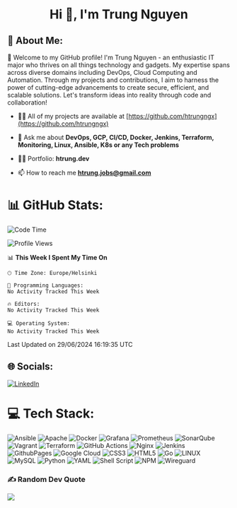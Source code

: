 <h1 align="center">Hi 👋, I'm Trung Nguyen</h1>

## 💫 About Me:
👋 Welcome to my GitHub profile! I'm Trung Nguyen - an enthusiastic IT major who thrives on all things technology and gadgets. My expertise spans across diverse domains including DevOps, Cloud Computing and Automation. Through my projects and contributions, I aim to harness the power of cutting-edge advancements to create secure, efficient, and scalable solutions. Let's transform ideas into reality through code and collaboration!<br>


- 👨‍💻 All of my projects are available at [https://github.com/htrungngx](https://github.com/htrungngx)

- 💬 Ask me about **DevOps, GCP, CI/CD, Docker, Jenkins, Terraform, Monitoring, Linux, Ansible, K8s or any Tech problems**

- 👨‍💻 Portfolio: **htrung.dev**

- 📫 How to reach me **htrung.jobs@gmail.com** 


# 📊 GitHub Stats:
<!--START_SECTION:waka-->
![Code Time](http://img.shields.io/badge/Code%20Time-145%20hrs%2051%20mins-blue)

![Profile Views](http://img.shields.io/badge/Profile%20Views-1-blue)

📊 **This Week I Spent My Time On** 

```text
🕑︎ Time Zone: Europe/Helsinki

💬 Programming Languages: 
No Activity Tracked This Week

🔥 Editors: 
No Activity Tracked This Week

💻 Operating System: 
No Activity Tracked This Week
```


 Last Updated on 29/06/2024 16:19:35 UTC
<!--END_SECTION:waka-->


## 🌐 Socials:
[![LinkedIn](https://img.shields.io/badge/LinkedIn-%230077B5.svg?logo=linkedin&logoColor=white)](https://linkedin.com/in/hoangtrungcva) 

# 💻 Tech Stack:
![Ansible](https://img.shields.io/badge/ansible-%231A1918.svg?style=flat-square&logo=ansible&logoColor=white) ![Apache](https://img.shields.io/badge/apache-%23D42029.svg?style=flat-square&logo=apache&logoColor=white) ![Docker](https://img.shields.io/badge/docker-%230db7ed.svg?style=flat-square&logo=docker&logoColor=white) ![Grafana](https://img.shields.io/badge/grafana-%23F46800.svg?style=flat-square&logo=grafana&logoColor=white) ![Prometheus](https://img.shields.io/badge/Prometheus-E6522C?style=flat-square&logo=Prometheus&logoColor=white) ![SonarQube](https://img.shields.io/badge/SonarQube-black?style=flat-square&logo=sonarqube&logoColor=4E9BCD) ![Vagrant](https://img.shields.io/badge/vagrant-%231563FF.svg?style=flat-square&logo=vagrant&logoColor=white) ![Terraform](https://img.shields.io/badge/terraform-%235835CC.svg?style=flat-square&logo=terraform&logoColor=white) ![GitHub Actions](https://img.shields.io/badge/github%20actions-%232671E5.svg?style=flat-square&logo=githubactions&logoColor=white) ![Nginx](https://img.shields.io/badge/nginx-%23009639.svg?style=flat-square&logo=nginx&logoColor=white) ![Jenkins](https://img.shields.io/badge/jenkins-%232C5263.svg?style=flat-square&logo=jenkins&logoColor=white) ![GithubPages](https://img.shields.io/badge/github%20pages-121013?style=flat-square&logo=github&logoColor=white) ![Google Cloud](https://img.shields.io/badge/GoogleCloud-%234285F4.svg?style=flat-square&logo=google-cloud&logoColor=white) ![CSS3](https://img.shields.io/badge/css3-%231572B6.svg?style=flat-square&logo=css3&logoColor=white) ![HTML5](https://img.shields.io/badge/html5-%23E34F26.svg?style=flat-square&logo=html5&logoColor=white) ![Go](https://img.shields.io/badge/go-%2300ADD8.svg?style=flat-square&logo=go&logoColor=white) ![LINUX](https://img.shields.io/badge/Linux-FCC624?style=flat-square&logo=linux&logoColor=black) ![MySQL](https://img.shields.io/badge/mysql-%2300f.svg?style=flat-square&logo=mysql&logoColor=white) ![Python](https://img.shields.io/badge/python-3670A0?style=flat-square&logo=python&logoColor=ffdd54) ![YAML](https://img.shields.io/badge/yaml-%23ffffff.svg?style=flat-square&logo=yaml&logoColor=151515) ![Shell Script](https://img.shields.io/badge/shell_script-%23121011.svg?style=flat-square&logo=gnu-bash&logoColor=white) ![NPM](https://img.shields.io/badge/NPM-%23CB3837.svg?style=flat-square&logo=npm&logoColor=white) ![Wireguard](https://img.shields.io/badge/wireguard-%2388171A.svg?style=flat-square&logo=wireguard&logoColor=white)

### ✍️ Random Dev Quote
![](https://quotes-github-readme.vercel.app/api?type=horizontal&theme=tokyonight)

